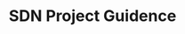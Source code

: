 ---
title: "SDN Project Guidence"
draft: false
# page title background image
bg_image: "images/backgrounds/page-title.jpg"
# meta description
description : "SDN Project Guidence "
---